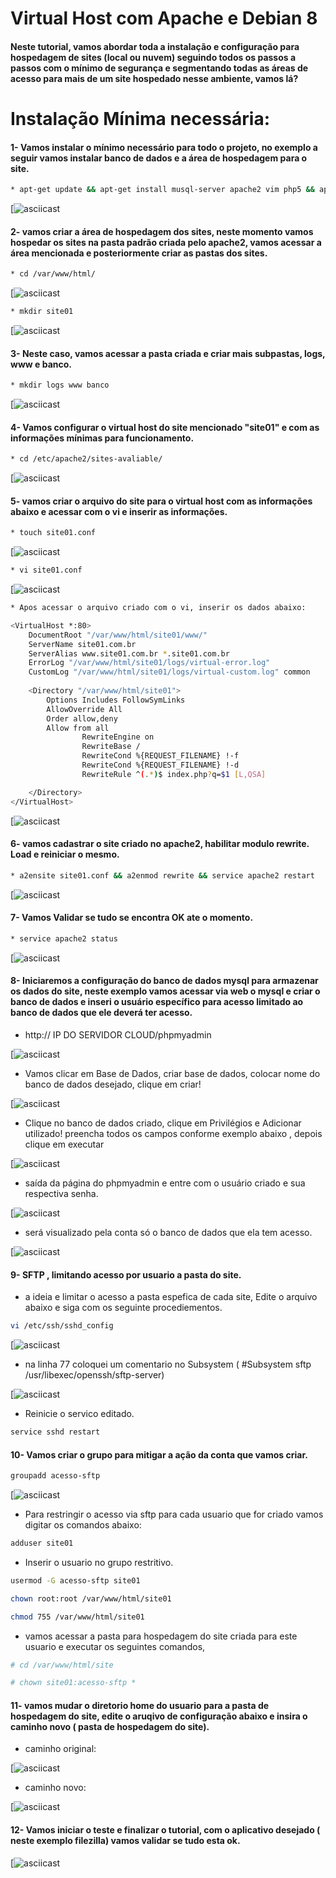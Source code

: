 Virtual Host com Apache e Debian 8
===========

#### Neste tutorial, vamos abordar toda a instalação e configuração para hospedagem de sites (local ou nuvem) seguindo todos os passos a passos com o mínimo de segurança e segmentando todas as áreas de acesso para mais de um site hospedado nesse ambiente, vamos lá?


Instalação Mínima necessária:
===========

#### 1- Vamos instalar o mínimo necessário para todo o projeto, no exemplo a seguir vamos instalar banco de dados e a área de hospedagem para o site.


```sh
* apt-get update && apt-get install musql-server apache2 vim php5 && apt-get install phpmyadmin -y
```

[![asciicast](https://github.com/MagnoMonteCerqueira/Apache/blob/master/src/img/apache2-site-01.PNG)


#### 2- vamos criar a área de hospedagem dos sites, neste momento vamos hospedar os sites na pasta padrão criada pelo apache2, vamos acessar a área mencionada e posteriormente criar as pastas dos sites.

```sh
* cd /var/www/html/
```

[![asciicast](https://github.com/MagnoMonteCerqueira/Apache/blob/master/src/img/apache2-site-02.PNG)

```sh
* mkdir site01
```

[![asciicast](https://github.com/MagnoMonteCerqueira/Apache/blob/master/src/img/apache2-site-03.PNG)


#### 3- Neste caso, vamos acessar a pasta criada e criar mais subpastas, logs, www e banco.

```sh
* mkdir logs www banco
```

[![asciicast](https://github.com/MagnoMonteCerqueira/Apache/blob/master/src/img/apache2-site-04.PNG)


#### 4- Vamos configurar o virtual host do site mencionado "site01" e com as informações mínimas para funcionamento.

```sh
* cd /etc/apache2/sites-avaliable/
```

[![asciicast](https://github.com/MagnoMonteCerqueira/Apache/blob/master/src/img/apache2-site-05.PNG)


#### 5- vamos criar o arquivo do site para o virtual host com as informações abaixo e acessar com o vi e inserir as informações.

```sh
* touch site01.conf
```

[![asciicast](https://github.com/MagnoMonteCerqueira/Apache/blob/master/src/img/apache2-site-06.PNG)

```sh
* vi site01.conf
```

[![asciicast](https://github.com/MagnoMonteCerqueira/Apache/blob/master/src/img/apache2-site-08.PNG)

```sh
* Apos acessar o arquivo criado com o vi, inserir os dados abaixo:
```

```sh
<VirtualHost *:80>
    DocumentRoot "/var/www/html/site01/www/"
    ServerName site01.com.br
    ServerAlias www.site01.com.br *.site01.com.br
    ErrorLog "/var/www/html/site01/logs/virtual-error.log"
    CustomLog "/var/www/html/site01/logs/virtual-custom.log" common
    
    <Directory "/var/www/html/site01">
        Options Includes FollowSymLinks
        AllowOverride All
        Order allow,deny
        Allow from all
                RewriteEngine on
                RewriteBase /
                RewriteCond %{REQUEST_FILENAME} !-f
                RewriteCond %{REQUEST_FILENAME} !-d
                RewriteRule ^(.*)$ index.php?q=$1 [L,QSA]

    </Directory>
</VirtualHost>
```

[![asciicast](https://github.com/MagnoMonteCerqueira/Apache/blob/master/src/img/apache2-site-09.PNG)


#### 6- vamos cadastrar o site criado no apache2, habilitar modulo rewrite. Load e reiniciar o mesmo.

```sh
* a2ensite site01.conf && a2enmod rewrite && service apache2 restart
```

[![asciicast](https://github.com/MagnoMonteCerqueira/Apache/blob/master/src/img/apache2-site-10.PNG)


#### 7- Vamos Validar se tudo se encontra OK ate o momento.

```sh
* service apache2 status
```

[![asciicast](https://github.com/MagnoMonteCerqueira/Apache/blob/master/src/img/apache2-site-11.PNG)


#### 8- Iniciaremos a configuração do banco de dados mysql para armazenar os dados do site, neste exemplo vamos acessar via web o mysql e criar o banco de dados e inseri o usuário específico para acesso limitado ao banco de dados que ele deverá ter acesso.


* http:// IP DO SERVIDOR CLOUD/phpmyadmin


[![asciicast](https://github.com/MagnoMonteCerqueira/Apache/blob/master/src/img/apache2-site-12.PNG)


* Vamos clicar em Base de Dados, criar base de dados, colocar nome do banco de dados desejado, clique em criar!


[![asciicast](https://github.com/MagnoMonteCerqueira/Apache/blob/master/src/img/apache2-site-13.PNG)


* Clique no banco de dados criado, clique em Privilégios e Adicionar utilizado! preencha todos os campos conforme exemplo abaixo , depois clique em executar


[![asciicast](https://github.com/MagnoMonteCerqueira/Apache/blob/master/src/img/apache2-site-14.PNG)


* saída da página do phpmyadmin e entre com o usuário criado e sua respectiva senha.


[![asciicast](https://github.com/MagnoMonteCerqueira/Apache/blob/master/src/img/apache2-site-15.PNG)


* será visualizado pela conta só o banco de dados que ela tem acesso.


[![asciicast](https://github.com/MagnoMonteCerqueira/Apache/blob/master/src/img/apache2-site-16.PNG)


#### 9- SFTP , limitando acesso por usuario a pasta do site.


* a ideia e limitar o acesso a pasta espefica de cada site, Edite o arquivo abaixo e siga com os seguinte procediementos.


```sh
vi /etc/ssh/sshd_config
```

[![asciicast](https://github.com/MagnoMonteCerqueira/Apache/blob/master/src/img/apache2-site-17.PNG)


* na linha 77 coloquei um comentario no Subsystem ( #Subsystem sftp /usr/libexec/openssh/sftp-server)


[![asciicast](https://github.com/MagnoMonteCerqueira/Apache/blob/master/src/img/apache2-site-118.PNG)


* Reinicie o servico editado.


```sh
service sshd restart
```


#### 10- Vamos criar o grupo para mitigar a ação da conta que vamos criar.


```sh
groupadd acesso-sftp
```


[![asciicast](https://github.com/MagnoMonteCerqueira/Apache/blob/master/src/img/apache2-site-19.PNG)


* Para restringir o acesso via sftp para cada usuario que for criado vamos digitar os comandos abaixo:


```sh
adduser site01 
```


* Inserir o usuario no grupo restritivo.

```sh
usermod -G acesso-sftp site01
```

```sh
chown root:root /var/www/html/site01
```

```sh
chmod 755 /var/www/html/site01
```


* vamos acessar a pasta para hospedagem do site criada para este usuario e executar os seguintes comandos, 

```sh
# cd /var/www/html/site
```

```sh
# chown site01:acesso-sftp * 
```


#### 11- vamos mudar o diretorio home do usuario para a pasta de hospedagem do site, edite o aruqivo de configuração abaixo e insira o caminho novo ( pasta de hospedagem do site).

* caminho original:

[![asciicast](https://github.com/MagnoMonteCerqueira/Apache/blob/master/src/img/apache2-site-20.PNG)

* caminho novo:

[![asciicast](https://github.com/MagnoMonteCerqueira/Apache/blob/master/src/img/apache2-site-21.PNG)

#### 12- Vamos iniciar o teste e finalizar o tutorial, com o aplicativo desejado ( neste exemplo filezilla) vamos validar se tudo esta ok.


[![asciicast](https://github.com/MagnoMonteCerqueira/Apache/blob/master/src/img/apache2-site-22.PNG)


